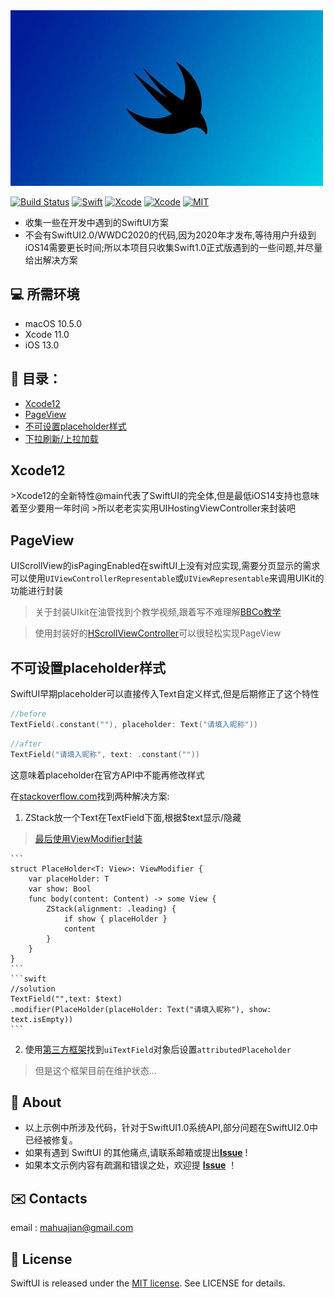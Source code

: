 <img src="https://github.com/Butters2334/SwiftUICode/blob/main/images/banner.png"/>

[![Build Status](https://img.shields.io/badge/platforms-iOS%20%7C%20tvOS%20%7C%20macOS%20%7C%20watchOS-green.svg)](https://github.com/butters2334/SwiftUICode)
[![Swift](https://img.shields.io/badge/Swift-5.1-orange.svg)](https://swift.org)
[![Xcode](https://img.shields.io/badge/Xcode-11.0-blue.svg)](https://developer.apple.com/xcode)
[![Xcode](https://img.shields.io/badge/macOS-15.0-blue.svg)](https://developer.apple.com/macOS)
[![MIT](https://img.shields.io/badge/licenses-MIT-red.svg)](https://opensource.org/licenses/MIT)

- 收集一些在开发中遇到的SwiftUI方案
- 不会有SwiftUI2.0/WWDC2020的代码,因为2020年才发布,等待用户升级到iOS14需要更长时间;所以本项目只收集Swift1.0正式版遇到的一些问题,并尽量给出解决方案

## 💻 所需环境

- macOS 10.5.0
- Xcode 11.0
- iOS 13.0


## 📂 目录：
- [Xcode12](#xcode12)
- [PageView](#pageview)
- [不可设置placeholder样式](#placeholder)
- [下拉刷新/上拉加载]()



<h2 id="xcode12">Xcode12</h4>
>Xcode12的全新特性@main代表了SwiftUI的完全体,但是最低iOS14支持也意味着至少要用一年时间
>所以老老实实用UIHostingViewController来封装吧



<h2 id="pageview">PageView</h4>

UIScrollView的isPagingEnabled在swiftUI上没有对应实现,需要分页显示的需求可以使用`UIViewControllerRepresentable`或`UIViewRepresentable`来调用UIKit的功能进行封装

>关于封装UIkit在油管找到个教学视频,跟着写不难理解[BBCo教学](https://www.youtube.com/watch?v=Gpxs3q5Wy84&t=1135s)

>使用封装好的[HScrollViewController](/SwiftUICode/placeholder/PageViewSolution.swift)可以很轻松实现PageView



<h2 id="placeholder">不可设置placeholder样式</h4>

SwiftUI早期placeholder可以直接传入Text自定义样式,但是后期修正了这个特性

```swift
//before
TextField(.constant(""), placeholder: Text("请填入昵称"))
```
```swift
//after
TextField("请填入昵称", text: .constant(""))
```
这意味着placeholder在官方API中不能再修改样式

在[stackoverflow.com](https://stackoverflow.com/questions/57688242/swiftui-how-to-change-the-placeholder-color-of-the-textfield/61041398#61041398)找到两种解决方案:

1. ZStack放一个Text在TextField下面,根据$text显示/隐藏
>[最后使用ViewModifier封装](/SwiftUICode/placeholder/PlaceholderSolution.swift)
>
    ```
    struct PlaceHolder<T: View>: ViewModifier {
        var placeHolder: T
        var show: Bool
        func body(content: Content) -> some View {
            ZStack(alignment: .leading) {
                if show { placeHolder }
                content
            }
        }
    }
    ```
    ```swift
    //solution
    TextField("",text: $text)
    .modifier(PlaceHolder(placeHolder: Text("请填入昵称"), show: text.isEmpty))
    ```

2. 使用[第三方框架](https://github.com/siteline/SwiftUI-Introspect)找到`uiTextField`对象后设置`attributedPlaceholder`
>但是这个框架目前在维护状态...



## 📎 About

* 以上示例中所涉及代码，针对于SwiftUI1.0系统API,部分问题在SwiftUI2.0中已经被修复。
* 如果有遇到 SwiftUI 的其他痛点,请联系邮箱或提出[**Issue**](https://github.com/Butters2334/SwiftUICode/issues/new) !
* 如果本文示例内容有疏漏和错误之处，欢迎提 [**Issue**](https://github.com/Butters2334/SwiftUICode/issues/new) ！



## ✉️ Contacts

email : mahuajian@gmail.com


## 📄 License	

SwiftUI is released under the [MIT license](LICENSE). See LICENSE for details.

